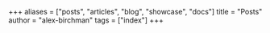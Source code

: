 +++
aliases = ["posts", "articles", "blog", "showcase", "docs"]
title = "Posts"
author = "alex-birchman"
tags = ["index"]
+++
